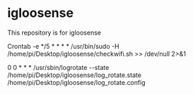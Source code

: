 # igloosense
This repository is for igloosense


Crontab -e
*/5 * * * * /usr/bin/sudo -H /home/pi/Desktop/igloosense/checkwifi.sh >> /dev/null 2>&1

0 0 * * * /usr/sbin/logrotate --state /home/pi/Desktop/igloosense/log_rotate.state /home/pi/Desktop/igloosense/log_rotate.config